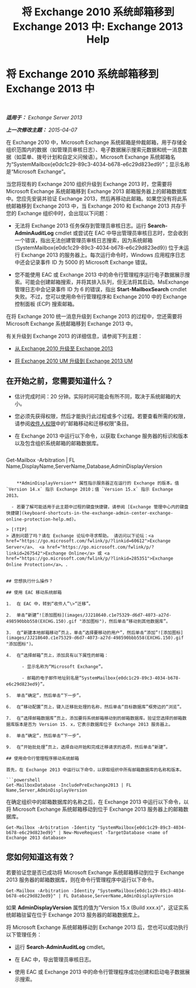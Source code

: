 ﻿---
title: '将 Exchange 2010 系统邮箱移到 Exchange 2013 中: Exchange 2013 Help'
TOCTitle: 将 Exchange 2010 系统邮箱移到 Exchange 2013 中
ms:assetid: a3b03c4e-0bc7-41a2-885c-e9cac37566c8
ms:mtpsurl: https://technet.microsoft.com/zh-cn/library/Dn249849(v=EXCHG.150)
ms:contentKeyID: 54913711
ms.date: 01/11/2018
mtps_version: v=EXCHG.150
ms.translationtype: HT
---

# 将 Exchange 2010 系统邮箱移到 Exchange 2013 中

 

_**适用于：** Exchange Server 2013_

_**上一次修改主题：** 2015-04-07_

在 Exchange 2010 中，Microsoft Exchange 系统邮箱是仲裁邮箱，用于存储全组织范围内的数据（如管理员审核日志）、电子数据展示搜索元数据和统一消息数据（如菜单、拨号计划和自定义问候语）。Microsoft Exchange 系统邮箱名为“SystemMailbox{e0dc1c29-89c3-4034-b678-e6c29d823ed9}”；显示名称是“Microsoft Exchange”。

当您将现有的 Exchange 2010 组织升级到 Exchange 2013 时，您需要将 Microsoft Exchange 系统邮箱移到 Exchange 2013 邮箱服务器上的邮箱数据库中。您应先安装并验证 Exchange 2013，然后再移动此邮箱。如果您没有将此系统邮箱移到 Exchange 2013 中，当 Exchange 2010 和 Exchange 2013 共存于您的 Exchange 组织中时，会出现以下问题：

  - 无法将 Exchange 2013 任务保存到管理员审核日志。运行 **Search-AdminAuditLog** cmdlet 或尝试在 EAC 中导出管理员审核日志时，您会收到一个错误，指出无法创建管理员审核日志搜索，因为系统邮箱 (SystemMailbox{e0dc1c29-89c3-4034-b678-e6c29d823ed9}) 位于未运行 Exchange 2013 的服务器上。每次运行命令时，Windows 应用程序日志中还会记录事件 ID 为 5000 的 Microsoft Exchange 错误。

  - 您不能使用 EAC 或 Exchange 2013 中的命令行管理程序运行电子数据展示搜索。可能会创建邮箱搜索，并将其排入队列，但无法将其启动。MsExchange 管理日志中会记录事件 ID 为 6 的错误，指出 **Start-MailboxSearch** cmdlet 失败。不过，您可以使用命令行管理程序和 Exchange 2010 中的 Exchange 控制面板 (ECP) 搜索邮箱。

在将 Exchange 2010 统一消息升级到 Exchange 2013 的过程中，您还需要将 Microsoft Exchange 系统邮箱移到 Exchange 2013 中。

有关升级到 Exchange 2013 的详细信息，请参阅下列主题：

  - [从 Exchange 2010 升级至 Exchange 2013](upgrade-from-exchange-2010-to-exchange-2013-exchange-2013-help.md)

  - [将 Exchange 2010 UM 升级到 Exchange 2013 UM](upgrade-exchange-2010-um-to-exchange-2013-um-exchange-2013-help.md)

## 在开始之前，您需要知道什么？

  - 估计完成时间：20 分钟。实际时间可能会有所不同，取决于系统邮箱的大小。

  - 您必须先获得权限，然后才能执行此过程或多个过程。若要查看所需的权限，请参阅[收件人权限](recipients-permissions-exchange-2013-help.md)中的“邮箱移动和迁移权限”条目。

  - 在 Exchange 2013 中运行以下命令，以获取 Exchange 服务器的标识和版本以及包含组织系统邮箱的邮箱数据库。
    
    ```powershell
Get-Mailbox -Arbitration | FL Name,DisplayName,ServerName,Database,AdminDisplayVersion
```
    
    **AdminDisplayVersion** 属性指示服务器正在运行的 Exchange 的版本。值 `Version 14.x` 指示 Exchange 2010；值 `Version 15.x` 指示 Exchange 2013。

  - 若要了解可能适用于此主题中过程的键盘快捷键，请参阅 [Exchange 管理中心内的键盘快捷键](keyboard-shortcuts-in-the-exchange-admin-center-exchange-online-protection-help.md)。

> [!TIP]  
> 遇到问题了吗？请在 Exchange 论坛中寻求帮助。 请访问以下论坛：<a href="https://go.microsoft.com/fwlink/p/?linkid=60612">Exchange Server</a>、 <a href="https://go.microsoft.com/fwlink/p/?linkid=267542">Exchange Online</a> 或 <a href="https://go.microsoft.com/fwlink/p/?linkid=285351">Exchange Online Protection</a>。.


## 您想执行什么操作？

## 使用 EAC 移动系统邮箱

1.  在 EAC 中，转到“收件人”\>“迁移”。

2.  单击“新建”![添加图标](images/JJ218640.c1e75329-d6d7-4073-a27d-498590bbb558(EXCHG.150).gif "添加图标")，然后单击“移动到其他数据库”。

3.  在“新建本地邮箱移动”页上，单击“选择要移动的用户”，然后单击“添加”![添加图标](images/JJ218640.c1e75329-d6d7-4073-a27d-498590bbb558(EXCHG.150).gif "添加图标")。

4.  在“选择邮箱”页上，添加具有以下属性的邮箱：
    
      - 显示名称为“Microsoft Exchange”。
    
      - 邮箱的电子邮件地址别名是“SystemMailbox{e0dc1c29-89c3-4034-b678-e6c29d823ed9}”。

5.  单击“确定”，然后单击“下一步”。

6.  在“移动配置”页上，键入迁移批处理的名称，然后单击“目标数据库”框旁边的“浏览”。

7.  在“选择邮箱数据库”页上，添加要将系统邮箱移动到的邮箱数据库。验证您选择的邮箱数据库版本是否为 Version 15. x，它表示数据库位于 Exchange 2013 服务器上。

8.  单击“确定”，然后单击“下一步”。

9.  在“开始批处理”页上，选择自动开始和完成迁移请求的选项，然后单击“新建”。

## 使用命令行管理程序移动系统邮箱

首先，在 Exchange 2013 中运行以下命令，以获取组织中所有邮箱数据库的名称和版本。

```powershell
Get-MailboxDatabase -IncludePreExchange2013 | FL Name,Server,AdminDisplayVersion
```

在确定组织中的邮箱数据库的名称之后，在 Exchange 2013 中运行以下命令，以将 Microsoft Exchange 系统邮箱移动到位于 Exchange 2013 服务器上的邮箱数据库。

    Get-Mailbox -Arbitration -Identity "SystemMailbox{e0dc1c29-89c3-4034-b678-e6c29d823ed9}" | New-MoveRequest -TargetDatabase <name of Exchange 2013 database>

## 您如何知道这有效？

若要验证您是否已成功将 Microsoft Exchange 系统邮箱移动到位于 Exchange 2013 服务器的邮箱数据库，则在命令行管理程序中运行以下命令。

    Get-Mailbox -Arbitration -Identity "SystemMailbox{e0dc1c29-89c3-4034-b678-e6c29d823ed9}" | FL Database,ServerName,AdminDisplayVersion

如果 **AdminDisplayVersion** 属性的值为“Version 15.x (Build xxx.x)”，这证实系统邮箱驻留在位于 Exchange 2013 服务器的邮箱数据库上。

将 Microsoft Exchange 系统邮箱移动到 Exchange 2013 后，您也可以成功执行以下管理任务：

  - 运行 **Search-AdminAuditLog** cmdlet。

  - 在 EAC 中，导出管理员审核日志。

  - 使用 EAC 或 Exchange 2013 中的命令行管理程序成功创建和启动电子数据展示搜索。

